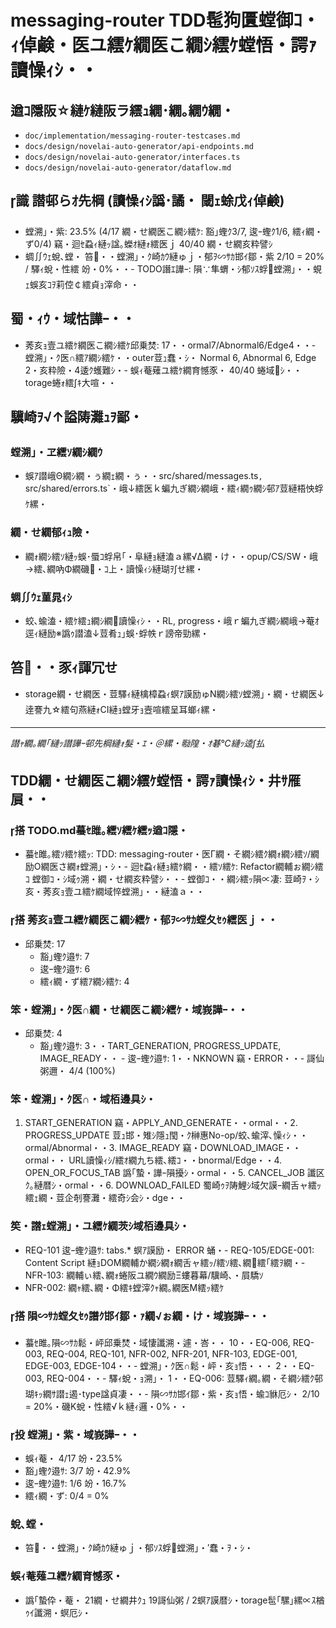 # messaging-router TDD髢狗匱螳御ｺ・ｨ倬鹸・医ユ繧ｹ繝医こ繝ｼ繧ｹ螳悟・諤ｧ讀懆ｨｼ・・

## 遒ｺ隱阪☆縺ｹ縺阪ラ繧ｭ繝･繝｡繝ｳ繝・

- `doc/implementation/messaging-router-testcases.md`
- `docs/design/novelai-auto-generator/api-endpoints.md`
- `docs/design/novelai-auto-generator/interfaces.ts`
- `docs/design/novelai-auto-generator/dataflow.md`

## 識 譛邨らｵ先棡 (讀懆ｨｼ譌･譎・ 閾ｪ蜍戊ｨ倬鹸)

- 螳溯｣・紫: 23.5% (4/17 繝・せ繝医こ繝ｼ繧ｹ: 豁｣蟶ｸ3/7, 逡ｰ蟶ｸ1/6, 繧ｨ繝・ず0/4) 竊・迴ｾ蝨ｨ縺ｯ諡｡蠑ｵ縺ｫ繧医ｊ 40/40 繝・せ繝亥粋譬ｼ
- 蜩∬ｳｪ蛻､螳・ 笞・・螳溯｣・ｸ崎ｶｳ縺ゅｊ・郁ｦ∽ｻｶ邯ｲ鄒・紫 2/10 = 20% / 驛ｨ蛻・性繧 竕・0%・・- TODO譖ｴ譁ｰ: 隕∵隼蝟・ｼ郁ｿｽ蜉螳溯｣・・蜆ｪ蜈亥ｺｦ莉倥￠繧貞ｮ滓命・・

## 蜀・ｨｳ・域怙譁ｰ・・

- 莠亥ｮ壹ユ繧ｹ繝医こ繝ｼ繧ｹ邱乗焚: 17・・ormal7/Abnormal6/Edge4・・- 螳溯｣・ｸ医∩繧ｱ繝ｼ繧ｹ・・outer荳ｭ蠢・ｼ・ Normal 6, Abnormal 6, Edge 2・亥粋險・4逶ｸ蠖難ｼ・- 蜈ｨ菴薙ユ繧ｹ繝育憾豕・ 40/40 蜷域ｼ・・torage蜷ｫ繧∫ｷ大喧・・

## 驥崎ｦ√↑謚陦灘ｭｦ鄙・

### 螳溯｣・ヱ繧ｿ繝ｼ繝ｳ

- 蜈ｱ譛峨Θ繝ｼ繝・ぅ繝ｪ繝・ぅ・・src/shared/messages.ts`, `src/shared/errors.ts`・峨↓繧医ｋ蝙九ぎ繝ｼ繝峨・繧ｨ繝ｩ繝ｼ邨ｱ荳縺梧怏蜉ｹ縲・

### 繝・せ繝郁ｨｭ險・

- 繝ｫ繝ｼ繧ｿ縺ｯ蜈･蜃ｺ蜉帛｢・阜縺ｮ縺溘ａ縲√Δ繝・け・・opup/CS/SW・峨→繧､繝吶Φ繝磯・ｺ上・讀懆ｨｼ縺瑚ｦ∫せ縲・

### 蜩∬ｳｪ菫晁ｨｼ

- 蛟､蝓溘・繧ｹ繧ｭ繝ｼ繝讀懆ｨｼ・・RL, progress・峨ｒ蝙九ぎ繝ｼ繝峨→菴ｵ逕ｨ縺励※譌ｩ譛溘↓荳肴ｭ｣蜈･蜉帙ｒ謗帝勁縲・

## 笞・・豕ｨ諢冗せ

- storage繝・せ繝医・荳驛ｨ縺檎樟蝨ｨ螟ｱ謨励ゅΝ繝ｼ繧ｿ螳溯｣・繝・せ繝医↓逹謇九☆繧句燕縺ｫCI縺ｮ螳牙ｮ壼喧繧呈耳螂ｨ縲・

---

_譛ｬ繝｡繝｢縺ｯ譛譁ｰ邨先棡縺ｫ髮・ｴ・＠縲・㍾隍・ｵ碁℃縺ｯ逵∫払_

## TDD繝・せ繝医こ繝ｼ繧ｹ螳悟・諤ｧ讀懆ｨｼ・井ｻ雁屓・・

### 搭 TODO.md蟇ｾ雎｡繧ｿ繧ｹ繧ｯ遒ｺ隱・

- 蟇ｾ雎｡繧ｿ繧ｹ繧ｯ: TDD: messaging-router・医Γ繝・そ繝ｼ繧ｸ繝ｫ繝ｼ繧ｿ/繝励Ο繝医さ繝ｫ螳溯｣・ｼ・- 迴ｾ蝨ｨ縺ｮ繧ｹ繝・・繧ｿ繧ｹ: Refactor繝輔ぉ繝ｼ繧ｺ 螳御ｺ・ｼ域ｩ溯・繝・せ繝亥粋譬ｼ・・- 螳御ｺ・・繝ｼ繧ｯ隕∝凄: 荳崎ｦ・ｼ亥・莠亥ｮ壹ユ繧ｹ繝域悴螳溯｣・・縺溘ａ・・

### 搭 莠亥ｮ壹ユ繧ｹ繝医こ繝ｼ繧ｹ・郁ｦ∽ｻｶ螳夂ｾｩ繧医ｊ・・

- 邱乗焚: 17
  - 豁｣蟶ｸ邉ｻ: 7
  - 逡ｰ蟶ｸ邉ｻ: 6
  - 繧ｨ繝・ず繧ｱ繝ｼ繧ｹ: 4

### 笨・螳溯｣・ｸ医∩繝・せ繝医こ繝ｼ繧ｹ・域峩譁ｰ・・

- 邱乗焚: 4
  - 豁｣蟶ｸ邉ｻ: 3・・TART_GENERATION, PROGRESS_UPDATE, IMAGE_READY・・ - 逡ｰ蟶ｸ邉ｻ: 1・・NKNOWN 竊・ERROR・・- 謌仙粥邇・ 4/4 (100%)

### 笨・螳溯｣・ｸ医∩・域栢邊具ｼ・

1. START_GENERATION 竊・APPLY_AND_GENERATE・・ormal・・2. PROGRESS_UPDATE 荳ｭ邯・雉ｼ隱ｭ閠・ｸ榊惠No-op/蛟､蝓滓､懆ｨｼ・・ormal/Abnormal・・3. IMAGE_READY 竊・DOWNLOAD_IMAGE・・ormal・・ URL讀懆ｨｼ/繧ｵ繝九ち繧､繧ｺ・・bnormal/Edge・・4. OPEN_OR_FOCUS_TAB 譌｢蟄・譁ｰ隕擾ｼ・ormal・・5. CANCEL_JOB 讖区ｸ｡縺暦ｼ・ormal・・6. DOWNLOAD_FAILED 蜀崎ｩｦ陦鯉ｼ域欠謨ｰ繝舌ャ繧ｯ繧ｪ繝・荳企剞謇灘・繧奇ｼ会ｼ・dge・・

### 笶・譛ｪ螳溯｣・ユ繧ｹ繝茨ｼ域栢邊具ｼ・

- REQ-101 逡ｰ蟶ｸ邉ｻ: tabs.\* 螟ｱ謨励・ ERROR 蛹・- REQ-105/EDGE-001: Content Script 縺ｮDOM繝輔か繝ｼ繝ｫ繝舌ャ繧ｯ/繧ｿ繧､繝繧｢繧ｦ繝・- NFR-103: 繝輔ぃ繧､繝ｫ蜷阪ユ繝ｳ繝励Ξ螻暮幕/驥崎､・屓驕ｿ
- NFR-002: 繝ｬ繧､繝・Φ繧ｷ螳滓ｸｬ繝｡繝医Μ繧ｯ繧ｹ

### 搭 隕∽ｻｶ螳夂ｾｩ譖ｸ邯ｲ鄒・ｧ繝√ぉ繝・け・域峩譁ｰ・・

- 蟇ｾ雎｡隕∽ｻｶ鬆・岼邱乗焚・域悽讖溯・遽・峇・・ 10・・EQ-006, REQ-003, REQ-004, REQ-101, NFR-002, NFR-201, NFR-103, EDGE-001, EDGE-003, EDGE-104・・- 螳溯｣・ｸ医∩鬆・岼・亥ｮ悟・・・ 2・・EQ-003, REQ-004・・- 驛ｨ蛻・ｮ溯｣・ 1・・EQ-006: 荳驛ｨ繝｡繝・そ繝ｼ繧ｸ邨瑚ｷｯ繝ｻ譛ｪ遏･type諡貞凄・・- 隕∽ｻｶ邯ｲ鄒・紫・亥ｮ悟・蝓ｺ貅厄ｼ・ 2/10 = 20%・磯Κ蛻・性繧√ｋ縺ｨ邏・0%・・

### 投 螳溯｣・紫・域峩譁ｰ・・

- 蜈ｨ菴・ 4/17 竕・23.5%
- 豁｣蟶ｸ邉ｻ: 3/7 竕・42.9%
- 逡ｰ蟶ｸ邉ｻ: 1/6 竕・16.7%
- 繧ｨ繝・ず: 0/4 = 0%

### 蛻､螳・

- 笞・・螳溯｣・ｸ崎ｶｳ縺ゅｊ・郁ｿｽ蜉螳溯｣・′蠢・ｦ・ｼ・

### 蜈ｨ菴薙ユ繧ｹ繝育憾豕・

- 譌｢蟄伜・菴・ 21繝・せ繝井ｸｭ 19謌仙粥 / 2螟ｱ謨暦ｼ・torage髢｢騾｣縲∝ｽ楢ｩｲ讖溯・螟厄ｼ・
